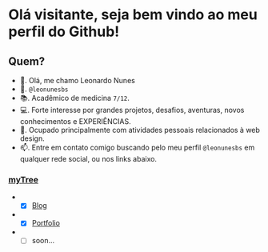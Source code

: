 # Olá visitante, seja bem vindo ao meu perfil do Github!

## Quem?
- 👋. Olá, me chamo Leonardo Nunes
- 👤. ```@leonunesbs```
- 📚. Acadêmico de medicina ```7/12```.
- 💻. Forte interesse por grandes projetos, desafios, aventuras, novos conhecimentos e EXPERIÊNCIAS.
- 💼. Ocupado principalmente com atividades pessoais relacionados à web design.
- 📫. Entre em contato comigo buscando pelo meu perfil ```@leonunesbs``` em qualquer rede social, ou nos links abaixo.

### [myTree](https://lnbs.com.br)
- - [x] [Blog](https://blog.leonunesbs.com.br)
- - [x] [Portfolio](https://portfolio.leonunesbs.com.br)
- - [ ] soon...

<!---
leonunesbs/leonunesbs is a ✨ special ✨ repository because its `README.md` (this file) appears on your GitHub profile.
You can click the Preview link to take a look at your changes.
--->
